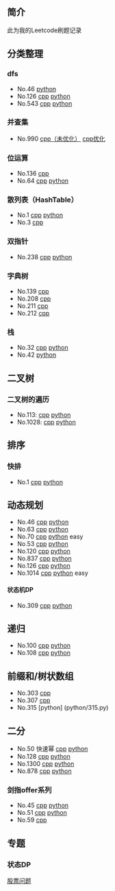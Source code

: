 ## 简介

此为我的Leetcode刷题记录

## 分类整理

### dfs

+ No.46 [python](python/46.py)
+ No.126 [cpp](cpp/126.cpp) [python](python/126.py)
+ No.543 [cpp](cpp/543.cpp) [python](python/543.py)

### 并查集

+ No.990 [cpp（未优化）](cpp/990.cpp) [cpp优化](cpp/990_1.cpp)

### 位运算

+ No.136 [cpp](cpp/136.cpp)
+ No.64 [cpp](cpp/64.cpp) [python](python/64.py)

### 散列表（HashTable）

+ No.1 [cpp](cpp/1.cpp) [python](python/1.py)
+ No.3 [cpp](cpp/3.cpp)

### 双指针

+ No.238 [cpp](cpp/238.cpp) [python](python/238.py)

### 字典树

+ No.139 [cpp](cpp/139.cpp)
+ No.208 [cpp](cpp/数据结构/Trie.cpp)
+ No.211 [cpp](cpp/211.cpp)
+ No.212 [cpp](cpp/212.cpp)

### 栈

+ No.32 [cpp](cpp/32.cpp) [python](python/32.py)
+ No.42 [python](python/42.cpp)

## 二叉树

### 二叉树的遍历

+ No.113: [cpp](cpp/113.cpp) [python](python/113.py)
+ No.1028: [cpp](cpp/1028.cpp) [python](python/1028.py)

## 排序

### 快排

+ No.1 [cpp](cpp/215_2.cpp) [python](python/215.py)

## 动态规划

+ No.46 [cpp]()  [python](python/46_dp.py)
+ No.63 [cpp](cpp/63.cpp) [python](python/63.py)
+ No.70 [cpp](cpp/70.cpp) [python](python/70.py)   easy
+ No.53 [cpp](cpp/53.cpp) [python](python/53.py)
+ No.120 [cpp](cpp/120.cpp) [python](python/120.py)
+ No.837 [cpp](cpp/837.cpp) [python](python/837.py)
+ No.126 [cpp](cpp/126.cpp) [python](python/126.py)
+ No.1014 [cpp](cpp/1014.cpp) [python](python/1014.py) easy

#### 状态机DP

+ No.309 [cpp](cpp/309.cpp) [python](python/309.py)

## 递归 

+ No.100 [cpp](cpp/100.py) [python](python/100.py)
+ No.108 [cpp](cpp/100.py) [python](python/108.py)

## 前缀和/树状数组

+ No.303 [cpp](cpp/303.cpp)
+ No.307 [cpp](cpp/307.cpp)
+ No.315 [python] (python/315.py)

## 二分

+ No.50 快速幂 [cpp](cpp/50.cpp) [python](python/50.py)
+ No.128 [cpp](cpp/128.cpp) [python](python/128.py)
+ No.1300 [cpp](cpp/1300.cpp) [python](python/1300.py)
+ No.878 [cpp](cpp/878.cpp) [python](python/878.py)

### 剑指offer系列

+ No.45 [cpp](#) [python](剑指offer/python/45.py)
+ No.51 [cpp](剑指offer/cpp/51.cpp) [python](剑指offer/python/51.py)
+ No.59 [cpp](剑指offer/cpp/59.cpp)

## 专题

### 状态DP

[股票问题](专题/状态DP/股票问题)

